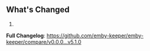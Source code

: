 ## What's Changed

1.

**Full Changelog**: https://github.com/emby-keeper/emby-keeper/compare/v0.0.0...v5.1.0

